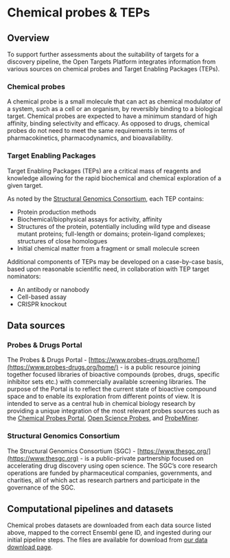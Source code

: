 # Chemical probes & TEPs

## Overview

To support further assessments about the suitability of targets for a discovery pipeline, the Open Targets Platform integrates information from various sources on chemical probes and Target Enabling Packages (TEPs).

### Chemical probes

A chemical probe is a small molecule that can act as chemical modulator of a system, such as a cell or an organism, by reversibly binding to a biological target. Chemical probes are expected to have a minimum standard of high affinity, binding selectivity and efficacy. As opposed to drugs, chemical probes do not need to meet the same requirements in terms of pharmacokinetics, pharmacodynamics, and bioavailability.

### Target Enabling Packages

Target Enabling Packages (TEPs) are a critical mass of reagents and knowledge allowing for the rapid biochemical and chemical exploration of a given target.

As noted by the [Structural Genomics Consortium](https://www.thesgc.org/tep), each TEP contains:

* Protein production methods
* Biochemical/biophysical assays for activity, affinity
* Structures of the protein, potentially including wild type and disease mutant proteins; full-length or domains; protein-ligand complexes; structures of close homologues
* Initial chemical matter from a fragment or small molecule screen

Additional components of TEPs may be developed on a case-by-case basis, based upon reasonable scientific need, in collaboration with TEP target nominators:

* An antibody or nanobody
* Cell-based assay
* CRISPR knockout

## Data sources

### Probes & Drugs Portal

The Probes & Drugs Portal - [https://www.probes-drugs.org/home/](https://www.probes-drugs.org/home/) - is a public resource joining together focused libraries of bioactive compounds (probes, drugs, specific inhibitor sets etc.) with commercially available screening libraries. The purpose of the Portal is to reflect the current state of bioactive compound space and to enable its exploration from different points of view. It is intended to serve as a central hub in chemical biology research by providing a unique integration of the most relevant probes sources such as the [Chemical Probes Portal](https://www.chemicalprobes.org), [Open Science Probes](https://www.sgc-ffm.uni-frankfurt.de), and [ProbeMiner](https://probeminer.icr.ac.uk).

### Structural Genomics Consortium

The Structural Genomics Consortium (SGC) - [https://www.thesgc.org/](https://www.thesgc.org) - is a public-private partnership focused on accelerating drug discovery using open science. The SGC’s core research operations are funded by pharmaceutical companies, governments, and charities, all of which act as research partners and participate in the governance of the SGC.

## Computational pipelines and datasets

Chemical probes datasets are downloaded from each data source listed above, mapped to the correct Ensembl gene ID, and ingested during our initial pipeline steps. The files are available for download from [our data download page](https://platform.opentargets.org/downloads).

